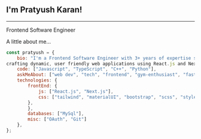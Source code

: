 ## I'm Pratyush Karan!
<hr />
Frontend Software Engineer

A little about me...
```js
const pratyush = {
    bio: "I'm a Frontend Software Engineer with 3+ years of expertise specializing in
crafting dynamic, user friendly web applications using React.js and Next.js.",
    code: ["Javascript", "TypeScript", "C++", "Python"],
    askMeAbout: ["web dev", "tech", "frontend", "gym-enthusiast", "fast-bowler"],
    technologies: {
        frontEnd: {
            js: ["React.js", "Next.js"],
            css: ["tailwind", "materialUI", "bootstrap", "scss", "styled-components","shadcn/ui"]
        },
        },
        databases: ["MySql"],
        misc: ["OAuth", "Git"]
    },
};
```
<!--
**pratyush-karan/pratyush-karan** is a ✨ _special_ ✨ repository because its `README.md` (this file) appears on your GitHub profile.

Here are some ideas to get you started:

- 🔭 I’m currently working on ...
- 🌱 I’m currently learning ...
- 👯 I’m looking to collaborate on ...
- 🤔 I’m looking for help with ...
- 💬 Ask me about ...
- 📫 How to reach me: ...
- 😄 Pronouns: ...
- ⚡ Fun fact: ...
-->
